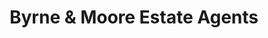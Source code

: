 ---
title: "Byrne & Moore Estate Agents"
url: /deansgrange/byrne-and-moore-estate-agents/
shop: estate agent
---